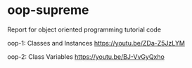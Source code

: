 # oop-supreme
Report for object oriented programming tutorial code

oop-1: Classes and Instances 
https://youtu.be/ZDa-Z5JzLYM

oop-2: Class Variables
https://youtu.be/BJ-VvGyQxho
